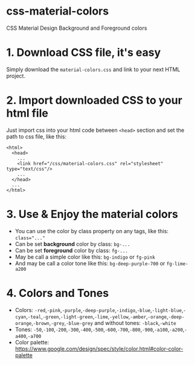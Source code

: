 # css-material-colors
CSS Material Design Background and Foreground colors

# 1. Download CSS file, it's easy
Simply download the `material-colors.css` and link to your next HTML project.

# 2. Import downloaded CSS to your html file
Just import css into your html code between `<head>` section and set the path to css file, like this:
```
<html>
  <head>
    ...
    <link href="/css/material-colors.css" rel="stylesheet" type="text/css"/>
    ...
  </head>
  ...
</html>
```

# 3. Use & Enjoy the material colors
- You can use the color by class property on any tags, like this: `class="..."`
- Can be set **background** color by class: `bg-...`
- Can be set **foreground** color by class: `fg-...`
- May be call a simple color like this: `bg-indigo` or `fg-pink`
- And may be call a color tone  like this: `bg-deep-purple-700` or `fg-lime-a200`
 
# 4. Colors and Tones
- Colors: `-red`,`-pink`,`-purple`,`-deep-purple`,`-indigo`,`-blue`,`-light-blue`,`-cyan`,`-teal`,`-green`,`-light-green`,`-lime`,`-yellow`,`-amber`,`-orange`,`-deep-orange`,`-brown`,`-grey`,`-blue-grey` and without tones: `-black`,`-white`
- Tones: `-50`,`-100`,`-200`,`-300`,`-400`,`-500`,`-600`,`-700`,`-800`,`-900`,`-a100`,`-a200`,`-a400`,`-a700`
- Color palette: https://www.google.com/design/spec/style/color.html#color-color-palette
